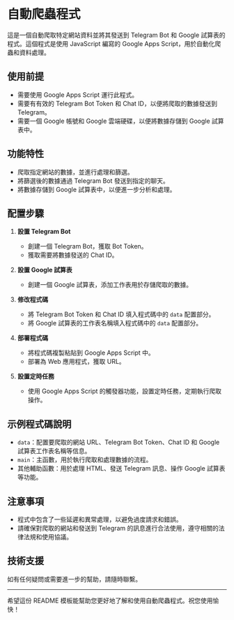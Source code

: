 # 自動爬蟲程式

這是一個自動爬取特定網站資料並將其發送到 Telegram Bot 和 Google 試算表的程式。這個程式是使用 JavaScript 編寫的 Google Apps Script，用於自動化爬蟲和資料處理。

## 使用前提

- 需要使用 Google Apps Script 運行此程式。
- 需要有有效的 Telegram Bot Token 和 Chat ID，以便將爬取的數據發送到 Telegram。
- 需要一個 Google 帳號和 Google 雲端硬碟，以便將數據存儲到 Google 試算表中。

## 功能特性

- 爬取指定網站的數據，並進行處理和篩選。
- 將篩選後的數據通過 Telegram Bot 發送到指定的聊天。
- 將數據存儲到 Google 試算表中，以便進一步分析和處理。

## 配置步驟

1. **設置 Telegram Bot**

   - 創建一個 Telegram Bot，獲取 Bot Token。
   - 獲取需要將數據發送的 Chat ID。

2. **設置 Google 試算表**

   - 創建一個 Google 試算表，添加工作表用於存儲爬取的數據。

3. **修改程式碼**

   - 將 Telegram Bot Token 和 Chat ID 填入程式碼中的 `data` 配置部分。
   - 將 Google 試算表的工作表名稱填入程式碼中的 `data` 配置部分。

4. **部署程式碼**

   - 將程式碼複製粘貼到 Google Apps Script 中。
   - 部署為 Web 應用程式，獲取 URL。

5. **設置定時任務**

   - 使用 Google Apps Script 的觸發器功能，設置定時任務，定期執行爬取操作。

## 示例程式碼說明

- `data`：配置要爬取的網站 URL、Telegram Bot Token、Chat ID 和 Google 試算表工作表名稱等信息。
- `main`：主函數，用於執行爬取和處理數據的流程。
- 其他輔助函數：用於處理 HTML、發送 Telegram 訊息、操作 Google 試算表等功能。

## 注意事項

- 程式中包含了一些延遲和異常處理，以避免過度請求和錯誤。
- 請確保對爬取的網站和發送到 Telegram 的訊息進行合法使用，遵守相關的法律法規和使用協議。

## 技術支援

如有任何疑問或需要進一步的幫助，請隨時聯繫。

---

希望這份 README 模板能幫助您更好地了解和使用自動爬蟲程式。祝您使用愉快！
